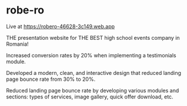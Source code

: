 # robe-ro

Live at https://robero-46628-3c149.web.app

THE presentation website for THE BEST high school events company in Romania!

Increased conversion rates by 20% when implementing a testimonials module.

Developed a modern, clean, and interactive design that reduced landing page bounce rate from 30% to 20%.

Reduced landing page bounce rate by developing various modules and sections: types of services, image gallery, quick offer download, etc.
